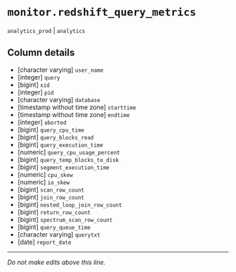 # `monitor.redshift_query_metrics`
`analytics_prod` | `analytics`

## Column details
* [character varying] `user_name`
* [integer]   `query`
* [bigint]    `xid`
* [integer]   `pid`
* [character varying] `database`
* [timestamp without time zone] `starttime`
* [timestamp without time zone] `endtime`
* [integer]   `aborted`
* [bigint]    `query_cpu_time`
* [bigint]    `query_blocks_read`
* [bigint]    `query_execution_time`
* [numeric]   `query_cpu_usage_percent`
* [bigint]    `query_temp_blocks_to_disk`
* [bigint]    `segment_execution_time`
* [numeric]   `cpu_skew`
* [numeric]   `io_skew`
* [bigint]    `scan_row_count`
* [bigint]    `join_row_count`
* [bigint]    `nested_loop_join_row_count`
* [bigint]    `return_row_count`
* [bigint]    `spectrum_scan_row_count`
* [bigint]    `query_queue_time`
* [character varying] `querytxt`
* [date]      `report_date`

-------------------------------------------------------------------------------
*Do not make edits above this line.*
